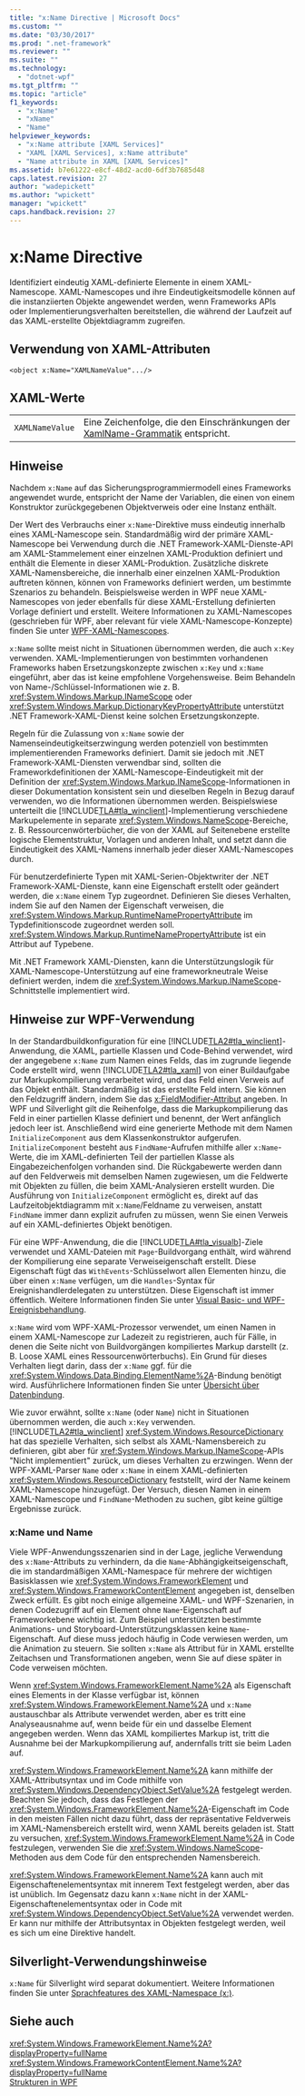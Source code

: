 ```yaml
---
title: "x:Name Directive | Microsoft Docs"
ms.custom: ""
ms.date: "03/30/2017"
ms.prod: ".net-framework"
ms.reviewer: ""
ms.suite: ""
ms.technology: 
  - "dotnet-wpf"
ms.tgt_pltfrm: ""
ms.topic: "article"
f1_keywords: 
  - "x:Name"
  - "xName"
  - "Name"
helpviewer_keywords: 
  - "x:Name attribute [XAML Services]"
  - "XAML [XAML Services], x:Name attribute"
  - "Name attribute in XAML [XAML Services]"
ms.assetid: b7e61222-e8cf-48d2-acd0-6df3b7685d48
caps.latest.revision: 27
author: "wadepickett"
ms.author: "wpickett"
manager: "wpickett"
caps.handback.revision: 27
---
```

# x:Name Directive
Identifiziert eindeutig XAML\-definierte Elemente in einem XAML\-Namescope.  XAML\-Namescopes und ihre Eindeutigkeitsmodelle können auf die instanziierten Objekte angewendet werden, wenn Frameworks APIs oder Implementierungsverhalten bereitstellen, die während der Laufzeit auf das XAML\-erstellte Objektdiagramm zugreifen.  
  
## Verwendung von XAML\-Attributen  
  
```  
<object x:Name="XAMLNameValue".../>  
```  
  
## XAML\-Werte  
  
|||  
|-|-|  
|`XAMLNameValue`|Eine Zeichenfolge, die den Einschränkungen der [XamlName\-Grammatik](../../../docs/framework/xaml-services/xamlname-grammar.md) entspricht.|  
  
## Hinweise  
 Nachdem `x:Name` auf das Sicherungsprogrammiermodell eines Frameworks angewendet wurde, entspricht der Name der Variablen, die einen von einem Konstruktor zurückgegebenen Objektverweis oder eine Instanz enthält.  
  
 Der Wert des Verbrauchs einer `x:Name`\-Direktive muss eindeutig innerhalb eines XAML\-Namescope sein.  Standardmäßig wird der primäre XAML\-Namescope bei Verwendung durch die .NET Framework\-XAML\-Dienste\-API am XAML\-Stammelement einer einzelnen XAML\-Produktion definiert und enthält die Elemente in dieser XAML\-Produktion.  Zusätzliche diskrete XAML\-Namensbereiche, die innerhalb einer einzelnen XAML\-Produktion auftreten können, können von Frameworks definiert werden, um bestimmte Szenarios zu behandeln.  Beispielsweise werden in WPF neue XAML\-Namescopes von jeder ebenfalls für diese XAML\-Erstellung definierten Vorlage definiert und erstellt.  Weitere Informationen zu XAML\-Namescopes \(geschrieben für WPF, aber relevant für viele XAML\-Namescope\-Konzepte\) finden Sie unter [WPF\-XAML\-Namescopes](../../../docs/framework/wpf/advanced/wpf-xaml-namescopes.md).  
  
 `x:Name` sollte meist nicht in Situationen übernommen werden, die auch `x:Key` verwenden.  XAML\-Implementierungen von bestimmten vorhandenen Frameworks haben Ersetzungskonzepte zwischen `x:Key` und `x:Name` eingeführt, aber das ist keine empfohlene Vorgehensweise.  Beim Behandeln von Name\-\/Schlüssel\-Informationen wie z. B. <xref:System.Windows.Markup.INameScope> oder <xref:System.Windows.Markup.DictionaryKeyPropertyAttribute> unterstützt .NET Framework\-XAML\-Dienst keine solchen Ersetzungskonzepte.  
  
 Regeln für die Zulassung von `x:Name` sowie der Namenseindeutigkeitserzwingung werden potenziell von bestimmten implementierenden Frameworks definiert.  Damit sie jedoch mit .NET Framework\-XAML\-Diensten verwendbar sind, sollten die Frameworkdefinitionen der XAML\-Namescope\-Eindeutigkeit mit der Definition der <xref:System.Windows.Markup.INameScope>\-Informationen in dieser Dokumentation konsistent sein und dieselben Regeln in Bezug darauf verwenden, wo die Informationen übernommen werden.  Beispielswiese unterteilt die [!INCLUDE[TLA#tla_winclient](../../../includes/tlasharptla-winclient-md.md)]\-Implementierung verschiedene Markupelemente in separate <xref:System.Windows.NameScope>\-Bereiche, z. B. Ressourcenwörterbücher, die von der XAML auf Seitenebene erstellte logische Elementstruktur, Vorlagen und anderen Inhalt, und setzt dann die Eindeutigkeit des XAML\-Namens innerhalb jeder dieser XAML\-Namescopes durch.  
  
 Für benutzerdefinierte Typen mit XAML\-Serien\-Objektwriter der .NET Framework\-XAML\-Dienste, kann eine Eigenschaft erstellt oder geändert werden, die `x:Name` einem Typ zugeordnet.  Definieren Sie dieses Verhalten, indem Sie auf den Namen der Eigenschaft verweisen, die <xref:System.Windows.Markup.RuntimeNamePropertyAttribute> im Typdefinitionscode zugeordnet werden soll.  <xref:System.Windows.Markup.RuntimeNamePropertyAttribute> ist ein Attribut auf Typebene.  
  
 Mit .NET Framework XAML\-Diensten, kann die Unterstützungslogik für XAML\-Namescope\-Unterstützung auf eine frameworkneutrale Weise definiert werden, indem die <xref:System.Windows.Markup.INameScope>\-Schnittstelle implementiert wird.  
  
## Hinweise zur WPF\-Verwendung  
 In der Standardbuildkonfiguration für eine [!INCLUDE[TLA2#tla_winclient](../../../includes/tla2sharptla-winclient-md.md)]\-Anwendung, die XAML, partielle Klassen und Code\-Behind verwendet, wird der angegebene `x:Name` zum Namen eines Felds, das im zugrunde liegende Code erstellt wird, wenn [!INCLUDE[TLA2#tla_xaml](../../../includes/tla2sharptla-xaml-md.md)] von einer Buildaufgabe zur Markupkompilierung verarbeitet wird, und das Feld einen Verweis auf das Objekt enthält. Standardmäßig ist das erstellte Feld intern.  Sie können den Feldzugriff ändern, indem Sie das [x:FieldModifier\-Attribut](../../../docs/framework/xaml-services/x-fieldmodifier-directive.md) angeben.  In WPF und Silverlight gilt die Reihenfolge, dass die Markupkompilierung das Feld in einer partiellen Klasse definiert und benennt, der Wert anfänglich jedoch leer ist.  Anschließend wird eine generierte Methode mit dem Namen `InitializeComponent` aus dem Klassenkonstruktor aufgerufen.  `InitializeComponent` besteht aus `FindName`\-Aufrufen mithilfe aller `x:Name`\-Werte, die im XAML\-definierten Teil der partiellen Klasse als Eingabezeichenfolgen vorhanden sind.  Die Rückgabewerte werden dann auf den Feldverweis mit demselben Namen zugewiesen, um die Feldwerte mit Objekten zu füllen, die beim XAML\-Analysieren erstellt wurden.  Die Ausführung von `InitializeComponent` ermöglicht es, direkt auf das Laufzeitobjektdiagramm mit `x:Name`\/Feldname zu verweisen, anstatt `FindName` immer dann explizit aufrufen zu müssen, wenn Sie einen Verweis auf ein XAML\-definiertes Objekt benötigen.  
  
 Für eine WPF\-Anwendung, die die [!INCLUDE[TLA#tla_visualb](../../../includes/tlasharptla-visualb-md.md)]\-Ziele verwendet und XAML\-Dateien mit `Page`\-Buildvorgang enthält, wird während der Kompilierung eine separate Verweiseigenschaft erstellt. Diese Eigenschaft fügt das `WithEvents`\-Schlüsselwort allen Elementen hinzu, die über einen `x:Name` verfügen, um die `Handles`\-Syntax für Ereignishandlerdelegaten zu unterstützen.  Diese Eigenschaft ist immer öffentlich.  Weitere Informationen finden Sie unter [Visual Basic\- und WPF\-Ereignisbehandlung](../../../docs/framework/wpf/advanced/visual-basic-and-wpf-event-handling.md).  
  
 `x:Name` wird vom WPF\-XAML\-Prozessor verwendet, um einen Namen in einem XAML\-Namescope zur Ladezeit zu registrieren, auch für Fälle, in denen die Seite nicht von Buildvorgängen kompiliertes Markup darstellt \(z. B. Loose XAML eines Ressourcenwörterbuchs\).  Ein Grund für dieses Verhalten liegt darin, dass der `x:Name` ggf. für die <xref:System.Windows.Data.Binding.ElementName%2A>\-Bindung benötigt wird.  Ausführlichere Informationen finden Sie unter [Übersicht über Datenbindung](../../../docs/framework/wpf/data/data-binding-overview.md).  
  
 Wie zuvor erwähnt, sollte `x:Name` \(oder `Name`\) nicht in Situationen übernommen werden, die auch `x:Key` verwenden.  [!INCLUDE[TLA2#tla_winclient](../../../includes/tla2sharptla-winclient-md.md)] <xref:System.Windows.ResourceDictionary> hat das spezielle Verhalten, sich selbst als XAML\-Namensbereich zu definieren, gibt aber für <xref:System.Windows.Markup.INameScope>\-APIs "Nicht implementiert" zurück, um dieses Verhalten zu erzwingen.  Wenn der WPF\-XAML\-Parser `Name` oder `x:Name` in einem XAML\-definierten <xref:System.Windows.ResourceDictionary> feststellt, wird der Name keinem XAML\-Namescope hinzugefügt.  Der Versuch, diesen Namen in einem XAML\-Namescope und `FindName`\-Methoden zu suchen, gibt keine gültige Ergebnisse zurück.  
  
### x:Name und Name  
 Viele WPF\-Anwendungsszenarien sind in der Lage, jegliche Verwendung des `x:Name`\-Attributs zu verhindern, da die `Name`\-Abhängigkeitseigenschaft, die im standardmäßigen XAML\-Namespace für mehrere der wichtigen Basisklassen wie <xref:System.Windows.FrameworkElement> und <xref:System.Windows.FrameworkContentElement> angegeben ist, denselben Zweck erfüllt.  Es gibt noch einige allgemeine XAML\- und WPF\-Szenarien, in denen Codezugriff auf ein Element ohne `Name`\-Eigenschaft auf Frameworkebene wichtig ist.  Zum Beispiel unterstützten bestimmte Animations\- und Storyboard\-Unterstützungsklassen keine `Name`\-Eigenschaft. Auf diese muss jedoch häufig in Code verwiesen werden, um die Animation zu steuern.  Sie sollten `x:Name` als Attribut für in XAML erstellte Zeitachsen und Transformationen angeben, wenn Sie auf diese später in Code verweisen möchten.  
  
 Wenn <xref:System.Windows.FrameworkElement.Name%2A> als Eigenschaft eines Elements in der Klasse verfügbar ist, können <xref:System.Windows.FrameworkElement.Name%2A> und `x:Name` austauschbar als Attribute verwendet werden, aber es tritt eine Analyseausnahme auf, wenn beide für ein und dasselbe Element angegeben werden.  Wenn das XAML kompiliertes Markup ist, tritt die Ausnahme bei der Markupkompilierung auf, andernfalls tritt sie beim Laden auf.  
  
 <xref:System.Windows.FrameworkElement.Name%2A> kann mithilfe der XAML\-Attributsyntax und im Code mithilfe von <xref:System.Windows.DependencyObject.SetValue%2A> festgelegt werden. Beachten Sie jedoch, dass das Festlegen der <xref:System.Windows.FrameworkElement.Name%2A>\-Eigenschaft im Code in den meisten Fällen nicht dazu führt, dass der repräsentative Feldverweis im XAML\-Namensbereich erstellt wird, wenn XAML bereits geladen ist.  Statt zu versuchen, <xref:System.Windows.FrameworkElement.Name%2A> in Code festzulegen, verwenden Sie die <xref:System.Windows.NameScope>\-Methoden aus dem Code für den entsprechenden Namensbereich.  
  
 <xref:System.Windows.FrameworkElement.Name%2A> kann auch mit Eigenschaftenelementsyntax mit innerem Text festgelegt werden, aber das ist unüblich.  Im Gegensatz dazu kann `x:Name` nicht in der XAML\-Eigenschaftenelementsyntax oder in Code mit <xref:System.Windows.DependencyObject.SetValue%2A> verwendet werden. Er kann nur mithilfe der Attributsyntax in Objekten festgelegt werden, weil es sich um eine Direktive handelt.  
  
## Silverlight\-Verwendungshinweise  
 `x:Name` für Silverlight wird separat dokumentiert.  Weitere Informationen finden Sie unter [Sprachfeatures des XAML\-Namespace \(x:\)](http://go.microsoft.com/fwlink/?LinkId=199081).  
  
## Siehe auch  
 <xref:System.Windows.FrameworkElement.Name%2A?displayProperty=fullName>   
 <xref:System.Windows.FrameworkContentElement.Name%2A?displayProperty=fullName>   
 [Strukturen in WPF](../../../docs/framework/wpf/advanced/trees-in-wpf.md)